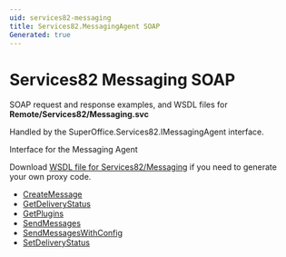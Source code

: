 ```yaml
---
uid: services82-messaging
title: Services82.MessagingAgent SOAP
Generated: true
---
```


# Services82 Messaging SOAP

SOAP request and response examples, and WSDL files for **Remote/Services82/Messaging.svc**

Handled by the <see cref="T:SuperOffice.Services82.IMessagingAgent">SuperOffice.Services82.IMessagingAgent</see> interface.

Interface for the Messaging Agent

Download [WSDL file for Services82/Messaging](../Services82-Messaging.md) if you need to generate your own proxy code.

* [CreateMessage](CreateMessage.md)
* [GetDeliveryStatus](GetDeliveryStatus.md)
* [GetPlugins](GetPlugins.md)
* [SendMessages](SendMessages.md)
* [SendMessagesWithConfig](SendMessagesWithConfig.md)
* [SetDeliveryStatus](SetDeliveryStatus.md)
